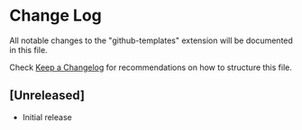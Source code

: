 # Change Log
All notable changes to the "github-templates" extension will be documented in this file.

Check [Keep a Changelog](http://keepachangelog.com/) for recommendations on how to structure this file.

## [Unreleased]
- Initial release